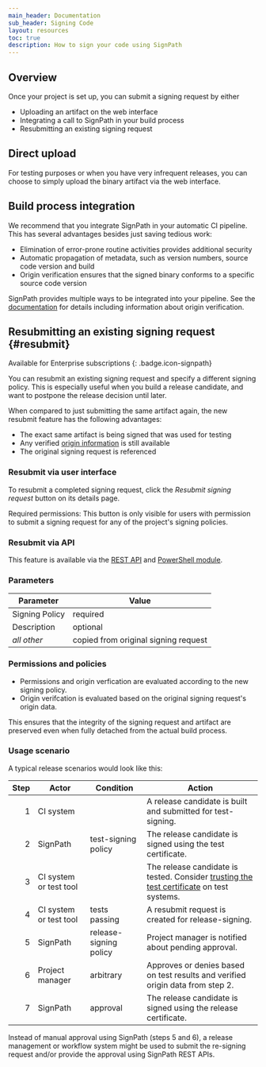 ```yaml
---
main_header: Documentation
sub_header: Signing Code
layout: resources
toc: true
description: How to sign your code using SignPath
---
```


## Overview

Once your project is set up, you can submit a signing request by either

* Uploading an artifact on the web interface
* Integrating a call to SignPath in your build process
* Resubmitting an existing signing request

## Direct upload

For testing purposes or when you have very infrequent releases, you can choose to simply upload the binary artifact via the web interface.

## Build process integration

We recommend that you integrate SignPath in your automatic CI pipeline. This has several advantages besides just saving tedious work:

* Elimination of error-prone routine activities provides additional security
* Automatic propagation of metadata, such as version numbers, source code version and build
* Origin verification ensures that the signed binary conforms to a specific source code version

SignPath provides multiple ways to be integrated into your pipeline. See the [documentation](/documentation/build-system-integration) for details including information about origin verification.

## Resubmitting an existing signing request {#resubmit}

Available for Enterprise subscriptions
{: .badge.icon-signpath}

You can resubmit an existing signing request and specify a different signing policy. This is especially useful when you build a release candidate, and want to postpone the release decision until later.

When compared to just submitting the same artifact again, the new resubmit feature has the following advantages:

* The exact same artifact is being signed that was used for testing
* Any verified [origin information](/documentation/build-system-integration#ci-integrations-with-origin-verification) is still available 
* The original signing request is referenced

### Resubmit via user interface

To resubmit a completed signing request, click the _Resubmit signing request_ button on its details page.

Required permissions: This button is only visible for users with permission to submit a signing request for any of the project's signing policies.

### Resubmit via API

This feature is available via the [REST API](/documentation/build-system-integration#resubmit-a-signing-request) and [PowerShell module](/documentation/powershell/Submit-SigningRequest#resubmit).

### Parameters

| Parameter      | Value 
|----------------|----------
| Signing Policy | required 
| Description    | optional 
| _all other_    | copied from original signing request

### Permissions and policies

* Permissions and origin verfication are evaluated according to the new signing policy.
* Origin verifcation is evaluated based on the original signing request's origin data. 

This ensures that the integrity of the signing request and artifact are preserved even when fully detached from the actual build process.

### Usage scenario

A typical release scenarios would look like this:

| Step | Actor                              | Condition              | Action
|-----:|------------------------------------|------------------------|---------------------------------------------------------
|    1 | CI system                          |                        | A release candidate is built and submitted for test-signing.
|    2 | SignPath                           | test-signing policy    | The release candidate is signed using the test certificate.
|    3 | CI system or test tool             |                        | The release candidate is tested. Consider [trusting the test certificate](/code-signing/test-certificates) on test systems.
|    4 | CI system or test tool             | tests passing          | A resubmit request is created for release-signing.
|    5 | SignPath                           | release-signing policy | Project manager is notified about pending approval.
|    6 | Project manager                    | arbitrary              | Approves or denies based on test results and verified origin data from step 2.
|    7 | SignPath                           | approval               | The release candidate is signed using the release certificate.

Instead of manual approval using SignPath (steps 5 and 6), a release management or workflow system might be used to submit the re-signing request and/or provide the approval using SignPath REST APIs. 